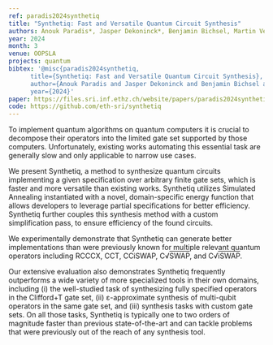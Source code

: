 ```yaml
---
ref: paradis2024synthetiq
title: "Synthetiq: Fast and Versatile Quantum Circuit Synthesis"
authors: Anouk Paradis*, Jasper Dekoninck*, Benjamin Bichsel, Martin Vechev
year: 2024
month: 3
venue: OOPSLA
projects: quantum
bibtex: '@misc{paradis2024synthetiq,
      title={Synthetiq: Fast and Versatile Quantum Circuit Synthesis}, 
      author={Anouk Paradis and Jasper Dekoninck and Benjamin Bichsel and Martin Vechev},
      year={2024}'
paper: https://files.sri.inf.ethz.ch/website/papers/paradis2024synthetiq.pdf
code: https://github.com/eth-sri/synthetiq
---
```

To implement quantum algorithms on quantum computers it is crucial to decompose their operators into the limited gate set supported by those computers. Unfortunately, existing works automating this essential task are generally slow and only applicable to narrow use cases.

We present Synthetiq, a method to synthesize quantum circuits implementing a given specification over arbitrary finite gate sets, which is faster and more versatile than existing works. Synthetiq utilizes Simulated Annealing instantiated with a novel, domain-specific energy function that allows developers to leverage partial specifications for better efficiency. Synthetiq further couples this synthesis method with a custom simplification pass, to ensure efficiency of the found circuits.

We experimentally demonstrate that Synthetiq can generate better implementations than were previously known for multiple relevant quantum operators including RCCCX, CCT, CCiSWAP, C&radic;<span style="text-decoration: overline">SWAP</span>, and C&radic;<span style="text-decoration: overline">iSWAP</span>.

Our extensive evaluation also demonstrates Synthetiq frequently outperforms a wide variety of more specialized tools in their own domains, including (i) the well-studied task of synthesizing fully specified operators in the Clifford+T gate set, (ii) &epsilon;-approximate synthesis of multi-qubit operators in the same gate set, and (iii) synthesis tasks with custom gate sets. On all those tasks, Synthetiq is typically one to two orders of magnitude faster than previous state-of-the-art and can tackle problems that were previously out of the reach of any synthesis tool.

